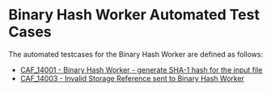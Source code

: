 # Binary Hash Worker Automated Test Cases

The automated testcases for the Binary Hash Worker are defined as follows:

- [CAF_14001 - Binary Hash Worker - generate SHA-1 hash for the input file](CAF_14001)
- [CAF_14003 - Invalid Storage Reference sent to Binary Hash Worker](CAF_14003)

